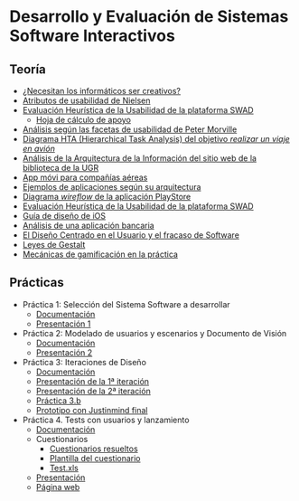 # Desarrollo y Evaluación de Sistemas Software Interactivos

## Teoría

* [¿Necesitan los informáticos ser creativos?](Ejercicios/creatividad.pdf)
* [Atributos de usabilidad de Nielsen](Ejercicios/nielsen.pdf)
* [Evaluación Heurística de la Usabilidad de la plataforma SWAD](Ejercicios/heuristica.pdf)
  * [Hoja de cálculo de apoyo](Ejercicios/EvaluacionHeuristica.ods)
* [Análisis según las facetas de usabilidad de Peter Morville](Ejercicios/morville.pdf)
* [Diagrama HTA (Hierarchical Task Analysis) del objetivo _realizar un viaje en avión_](Ejercicios/hta.pdf)
* [Análisis de la Arquitectura de la Información del sitio web de la biblioteca de la UGR](Ejercicios/arquitectura_info.pdf)
* [App móvi para compañías aéreas](Ejercicios/appAereas.pdf)
* [Ejemplos de aplicaciones según su arquitectura](Ejercicios/arquitecturas_app.pdf)
* [Diagrama _wireflow_ de la aplicación PlayStore](Ejercicios/wireflow.pdf)
* [Evaluación Heurística de la Usabilidad de la plataforma SWAD](Ejercicios/analisis_swad.pdf)
* [Guía de diseño de iOS](Ejercicios/guia-diseño-ios.pdf)
* [Análisis de una aplicación bancaria](Ejercicios/app-banco.pdf)
* [El Diseño Centrado en el Usuario y el fracaso de Software](Ejercicios/dcu-y-fracaso.pdf)
* [Leyes de Gestalt](Ejercicios/gestalt.pdf)
* [Mecánicas de gamificación en la práctica](Ejercicios/gamificación.pdf)

## Prácticas

* Práctica 1: Selección del Sistema Software a desarrollar
  * [Documentación](Práctica/1/Practica_1.pdf)
  * [Presentación 1](Práctica/1/Presentacion_1.pdf)
* Práctica 2: Modelado de usuarios y escenarios y Documento de Visión
  * [Documentación](Práctica/2/Practica_2.pdf)
  * [Presentación 2](Práctica/2/Presentacion_2.pdf)
* Práctica 3: Iteraciones de Diseño
  * [Documentación](Práctica/3/Práctica_3_1&2.pdf)
  * [Presentación de la 1ª iteración](Prácticas/3/Presentación_p3.1.pdf)
  * [Presentación de la 2ª iteración](Prácticas/3/Presentación_p3.2.pdf)
  * [Práctica 3.b](Práctica/3/Práctica_3.pdf)
  * [Prototipo con Justinmind final](Prácticas/3/CityGO.vp)
* Práctica 4. Tests con usuarios y lanzamiento
  * [Documentación](Práctica/4/Práctica_4.pdf)
  * Cuestionarios
    * [Cuestionarios resueltos](Práctica/4/Resultados_de_los_cuestionarios.pdf)
    * [Plantilla del cuestionario](Práctica/4/Cuestionario_en_blanco.pdf)
    * [Test.xls](Práctica/4/Test.xlsx)
  * [Presentación](Práctica/4/Presentación_p4.pdf)
  * [Página web](https://sites.google.com/view/citygo/)
